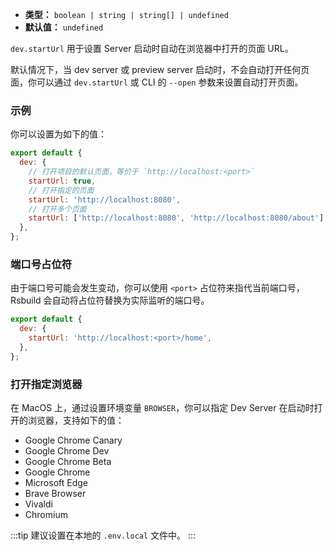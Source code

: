 - **类型：** `boolean | string | string[] | undefined`
- **默认值：** `undefined`

`dev.startUrl` 用于设置 Server 启动时自动在浏览器中打开的页面 URL。

默认情况下，当 dev server 或 preview server 启动时，不会自动打开任何页面，你可以通过 `dev.startUrl` 或 CLI 的 `--open` 参数来设置自动打开页面。

### 示例

你可以设置为如下的值：

```js
export default {
  dev: {
    // 打开项目的默认页面，等价于 `http://localhost:<port>`
    startUrl: true,
    // 打开指定的页面
    startUrl: 'http://localhost:8080',
    // 打开多个页面
    startUrl: ['http://localhost:8080', 'http://localhost:8080/about'],
  },
};
```

### 端口号占位符

由于端口号可能会发生变动，你可以使用 `<port>` 占位符来指代当前端口号，Rsbuild 会自动将占位符替换为实际监听的端口号。

```js
export default {
  dev: {
    startUrl: 'http://localhost:<port>/home',
  },
};
```

### 打开指定浏览器

在 MacOS 上，通过设置环境变量 `BROWSER`，你可以指定 Dev Server 在启动时打开的浏览器，支持如下的值：

- Google Chrome Canary
- Google Chrome Dev
- Google Chrome Beta
- Google Chrome
- Microsoft Edge
- Brave Browser
- Vivaldi
- Chromium

:::tip
建议设置在本地的 `.env.local` 文件中。
:::
